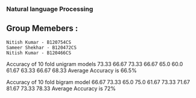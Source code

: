 ### Natural language Processing

## Group Memebers :
    Nitish Kumar - B120754CS
    Sameer Shekhar - B120472CS
    Nitish Kumar - B120466CS
    
Accuracy of 10 fold unigram models
73.33
66.67
73.33
66.67
65.0
60.0
61.67
63.33
66.67
68.33
Average Accuracy is 66.5%


Accuracy of  10 fold bigram model
66.67
73.33
65.0
75.0
61.67
73.33
71.67
81.67
73.33
78.33
Average Accuracy is 72%
